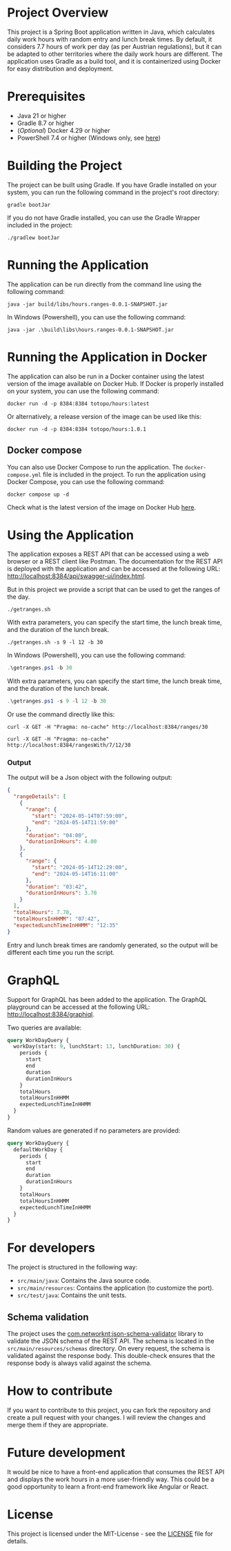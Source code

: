 # Project Overview
This project is a Spring Boot application written in Java, which calculates daily work hours with random entry and lunch
break times. By default, it considers 7.7 hours of work per day (as per Austrian regulations), but it can be adapted to
other territories where the daily work hours are different.
The application uses Gradle as a build tool, and it is containerized using Docker for easy distribution and deployment.

# Prerequisites
- Java 21 or higher
- Gradle 8.7 or higher
- (*Optional*) Docker 4.29 or higher
- PowerShell 7.4 or higher (Windows only,
  see [here](https://learn.microsoft.com/en-us/powershell/scripting/install/installing-powershell-on-windows?view=powershell-7.4))

# Building the Project
The project can be built using Gradle. If you have Gradle installed on your system, you can run the following command in
the project's root directory:
```shell
gradle bootJar
```
If you do not have Gradle installed, you can use the Gradle Wrapper included in the project:
```shell
./gradlew bootJar
```

# Running the Application
The application can be run directly from the command line using the following command:
```shell
java -jar build/libs/hours.ranges-0.0.1-SNAPSHOT.jar
```
In Windows (Powershell), you can use the following command:
```shell
java -jar .\build\libs\hours.ranges-0.0.1-SNAPSHOT.jar
```

# Running the Application in Docker

The application can also be run in a Docker container using the latest version of the image available on Docker Hub.
If Docker is properly installed on your system, you can use the following command:
```shell
docker run -d -p 8384:8384 totopo/hours:latest
```
Or alternatively, a release version of the image can be used like this:
```shell
docker run -d -p 8384:8384 totopo/hours:1.0.1
```

## Docker compose

You can also use Docker Compose to run the application. The `docker-compose.yml` file is included in the project.
To run the application using Docker Compose, you can use the following command:

```shell
docker compose up -d
```

Check what is the latest version of the image on Docker
Hub [here](https://hub.docker.com/repository/docker/totopo/hours/tags).

# Using the Application

The application exposes a REST API that can be accessed using a web browser or a REST client like Postman.
The documentation for the REST API is deployed with the application and can be accessed at the following
URL: [http://localhost:8384/api/swagger-ui/index.html](http://localhost:8384/api/swagger-ui/index.html).

But in this project we provide a script that can be used to get the ranges of the day.
```shell
./getranges.sh
```

With extra parameters, you can specify the start time, the lunch break time, and the duration of the lunch break.

```shell
./getranges.sh -s 9 -l 12 -b 30
```

In Windows (Powershell), you can use the following command:

```powershell
.\getranges.ps1 -b 30
```

With extra parameters, you can specify the start time, the lunch break time, and the duration of the lunch break.
```powershell
.\getranges.ps1 -s 9 -l 12 -b 30
```
Or use the command directly like this:
```shell
curl -X GET -H "Pragma: no-cache" http://localhost:8384/ranges/30
```

```shell
curl -X GET -H "Pragma: no-cache" http://localhost:8384/rangesWith/7/12/30
```

### Output

The output will be a Json object with the following output:

```json
{
  "rangeDetails": [
    {
      "range": {
        "start": "2024-05-14T07:59:00",
        "end": "2024-05-14T11:59:00"
      },
      "duration": "04:00",
      "durationInHours": 4.00
    },
    {
      "range": {
        "start": "2024-05-14T12:29:00",
        "end": "2024-05-14T16:11:00"
      },
      "duration": "03:42",
      "durationInHours": 3.70
    }
  ],
  "totalHours": 7.70,
  "totalHoursInHHMM": "07:42",
  "expectedLunchTimeInHHMM": "12:35"
}
```
Entry and lunch break times are randomly generated, so the output will be different each time you run the script.

# GraphQL

Support for GraphQL has been added to the application. The GraphQL playground can be accessed at the following URL:
[http://localhost:8384/graphiql](http://localhost:8384/graphiql).

Two queries are available:

```graphql
query WorkDayQuery {
  workDay(start: 9, lunchStart: 13, lunchDuration: 30) {
    periods {
      start
      end
      duration
      durationInHours
    }
    totalHours
    totalHoursInHHMM
    expectedLunchTimeInHHMM
  }
}
```

Random values are generated if no parameters are provided:

```graphql
query WorkDayQuery {
  defaultWorkDay {
    periods {
      start
      end
      duration
      durationInHours
    }
    totalHours
    totalHoursInHHMM
    expectedLunchTimeInHHMM
  }
}
```

# For developers
The project is structured in the following way:
- `src/main/java`: Contains the Java source code.
- `src/main/resources`: Contains the application (to customize the port).
- `src/test/java`: Contains the unit tests.

## Schema validation
The project uses the [com.networknt:json-schema-validator](https://github.com/networknt/json-schema-validator) library to validate the JSON schema of the REST API. 
The schema is located in the `src/main/resources/schemas` directory.
On every request, the schema is validated against the response body.
This double-check ensures that the response body is always valid against the schema.

# How to contribute
If you want to contribute to this project, you can fork the repository and create a pull request with your changes. I
will review the changes and merge them if they are appropriate.

# Future development
It would be nice to have a front-end application that consumes the REST API and displays the work hours in a more
user-friendly way. This could be a good opportunity to learn a front-end framework like Angular or React.

# License

This project is licensed under the MIT-License - see the [LICENSE](LICENSE) file for details.